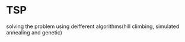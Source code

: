 # TSP
solving the problem using deifferent algorithms(hill climbing, simulated annealing and genetic)
